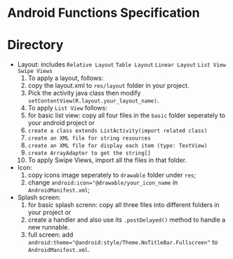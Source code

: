 Android Functions Specification
=
Directory
=
* Layout: 
  includes
  `Relative Layout` `Table Layout` `Linear Layout` `List View` `Swipe Views`
  1. To apply a layout, follows:
    1. copy the layout.xml to `res/layout` folder in your project.
    2. Pick the activity java class then modify `setContentView(R.layout.your_layout_name)`.
  2. To apply `List View` follows:
    1.  for basic list view:
    copy all four files in the `basic` folder seperately to your android project or
    2. `create a class extends ListActivity(import related class)`
    3. `create an XML file for string resources`
    4. `create an XML file for display each item (type: TextView)`
    5. `create ArrayAdapter to get the string[]`
  3. To apply Swipe Views, import all the files in that folder.
* Icon:
  1. copy icons image seperately to `drawable` folder under `res`;
  2. change `android:icon="@drawable/your_icon_name` in `AndroidManifest.xml`;
* Splash screen:
  1. for basic splash screnn:
  copy all three files into different folders in your project or
  2. create a handler and also use its `.postDelayed()` method to handle a new runnable.
  3. full screen: add `android:theme="@android:style/Theme.NoTitleBar.Fullscreen"` to `AndroidManifest.xml`.


